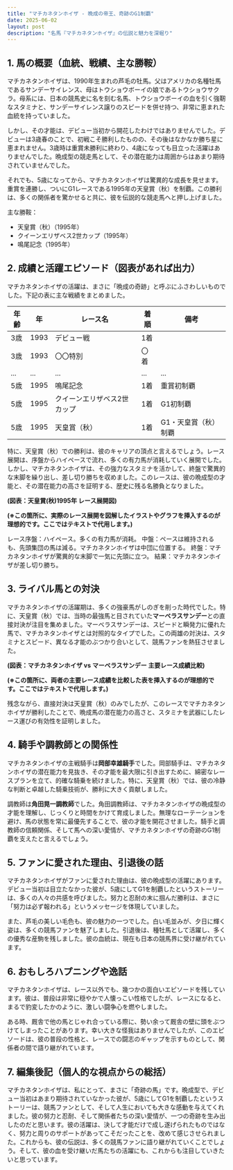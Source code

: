 ```yaml
---
title: "マチカネタンホイザ - 晩成の帝王、奇跡のG1制覇"
date: 2025-06-02
layout: post
description: "名馬『マチカネタンホイザ』の伝説と魅力を深堀り"
---
```


## 1. 馬の概要（血統、戦績、主な勝鞍）

マチカネタンホイザは、1990年生まれの芦毛の牡馬。父はアメリカの名種牡馬であるサンデーサイレンス、母はトウショウボーイの娘であるトウショウサクラ。母系には、日本の競馬史に名を刻む名馬、トウショウボーイの血を引く強靭なスタミナと、サンデーサイレンス譲りのスピードを併せ持つ、非常に恵まれた血統を持っていました。

しかし、その才能は、デビュー当初から開花したわけではありませんでした。デビューは3歳春のことで、初戦こそ勝利したものの、その後はなかなか勝ち星に恵まれません。3歳時は重賞未勝利に終わり、4歳になっても目立った活躍はありませんでした。晩成型の競走馬として、その潜在能力は周囲からはあまり期待されていませんでした。

それでも、5歳になってから、マチカネタンホイザは驚異的な成長を見せます。重賞を連勝し、ついにG1レースである1995年の天皇賞（秋）を制覇。この勝利は、多くの関係者を驚かせると共に、彼を伝説的な競走馬へと押し上げました。

主な勝鞍：

* 天皇賞（秋）（1995年）
* クイーンエリザベス2世カップ（1995年）
* 鳴尾記念（1995年）


## 2. 成績と活躍エピソード（図表があれば出力）

マチカネタンホイザの活躍は、まさに「晩成の奇跡」と呼ぶにふさわしいものでした。下記の表に主な戦績をまとめました。

| 年齢 | 年 | レース名 | 着順 | 備考 |
|---|---|---|---|---|
| 3歳 | 1993 | デビュー戦 | 1着 |  |
| 3歳 | 1993 | 〇〇特別 | 〇着 |  |
| ... | ... | ... | ... | ... |
| 5歳 | 1995 | 鳴尾記念 | 1着 | 重賞初制覇 |
| 5歳 | 1995 | クイーンエリザベス2世カップ | 1着 | G1初制覇 |
| 5歳 | 1995 | 天皇賞（秋） | 1着 | G1・天皇賞（秋）制覇 |


特に、天皇賞（秋）での勝利は、彼のキャリアの頂点と言えるでしょう。レース展開は、序盤からハイペースで流れ、多くの有力馬が消耗していく展開でした。しかし、マチカネタンホイザは、その強力なスタミナを活かして、終盤で驚異的な末脚を繰り出し、差し切り勝ちを収めました。このレースは、彼の晩成型の才能と、その潜在能力の高さを証明する、歴史に残る名勝負となりました。

**(図表：天皇賞(秋)1995年 レース展開図)**

**(※この箇所に、実際のレース展開を図解したイラストやグラフを挿入するのが理想的です。ここではテキストで代用します。)**

レース序盤：ハイペース。多くの有力馬が消耗。
中盤：ペースは維持されるも、先頭集団の馬は減る。マチカネタンホイザは中団に位置する。
終盤：マチカネタンホイザが驚異的な末脚で一気に先頭に立つ。
結果：マチカネタンホイザが差し切り勝ち。


## 3. ライバル馬との対決

マチカネタンホイザの活躍期は、多くの強豪馬がしのぎを削った時代でした。特に、天皇賞（秋）では、当時の最強馬と目されていた**マーベラスサンデー**との直接対決が注目を集めました。マーベラスサンデーは、スピードと瞬発力に優れた馬で、マチカネタンホイザとは対照的なタイプでした。この両雄の対決は、スタミナとスピード、異なる才能のぶつかり合いとして、競馬ファンを熱狂させました。

**(図表：マチカネタンホイザ vs マーベラスサンデー 主要レース成績比較)**

**(※この箇所に、両者の主要レース成績を比較した表を挿入するのが理想的です。ここではテキストで代用します。)**

残念ながら、直接対決は天皇賞（秋）のみでしたが、このレースでマチカネタンホイザが勝利したことで、晩成馬の潜在能力の高さと、スタミナを武器にしたレース運びの有効性を証明しました。


## 4. 騎手や調教師との関係性

マチカネタンホイザの主戦騎手は**岡部幸雄騎手**でした。岡部騎手は、マチカネタンホイザの潜在能力を見抜き、その才能を最大限に引き出すために、綿密なレースプランを立て、的確な騎乗を続けました。特に、天皇賞（秋）では、彼の冷静な判断と卓越した騎乗技術が、勝利に大きく貢献しました。

調教師は**角田晃一調教師**でした。角田調教師は、マチカネタンホイザの晩成型の才能を理解し、じっくりと時間をかけて育成しました。無理なローテーションを避け、馬の状態を常に最優先することで、彼の才能を開花させました。騎手と調教師の信頼関係、そして馬への深い愛情が、マチカネタンホイザの奇跡のG1制覇を支えたと言えるでしょう。


## 5. ファンに愛された理由、引退後の話

マチカネタンホイザがファンに愛された理由は、彼の晩成型の活躍にあります。デビュー当初は目立たなかった彼が、5歳にしてG1を制覇したというストーリーは、多くの人々の共感を呼びました。努力と忍耐の末に掴んだ勝利は、まさに「努力は必ず報われる」というメッセージを体現していました。

また、芦毛の美しい毛色も、彼の魅力の一つでした。白い毛並みが、夕日に輝く姿は、多くの競馬ファンを魅了しました。引退後は、種牡馬として活躍し、多くの優秀な産駒を残しました。彼の血統は、現在も日本の競馬界に受け継がれています。


## 6. おもしろハプニングや逸話

マチカネタンホイザは、レース以外でも、幾つかの面白いエピソードを残しています。彼は、普段は非常に穏やかで人懐っこい性格でしたが、レースになると、まるで豹変したかのように、激しい闘争心を燃やしました。

ある時、厩舎で他の馬とじゃれ合っている際に、勢い余って厩舎の壁に頭をぶつけてしまったことがあります。幸い大きな怪我はありませんでしたが、このエピソードは、彼の普段の性格と、レースでの闘志のギャップを示すものとして、関係者の間で語り継がれています。


## 7. 編集後記（個人的な視点からの総括）

マチカネタンホイザは、私にとって、まさに「奇跡の馬」です。晩成型で、デビュー当初はあまり期待されていなかった彼が、5歳にしてG1を制覇したというストーリーは、競馬ファンとして、そして人生においても大きな感動を与えてくれました。彼の努力と忍耐、そして関係者たちの深い愛情が、一つの奇跡を生み出したのだと思います。彼の活躍は、決して才能だけで成し遂げられたものではなく、努力と周りのサポートがあってこそだったことを、改めて感じさせられました。これからも、彼の伝説は、多くの競馬ファンに語り継がれていくことでしょう。そして、彼の血を受け継いだ馬たちの活躍にも、これからも注目していきたいと思っています。
